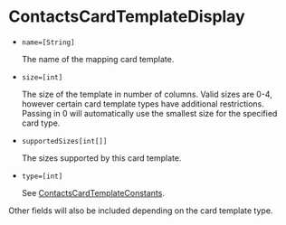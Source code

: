 # ContactsCardTemplateDisplay

* `name=[String]`

	The name of the mapping card template.

* `size=[int]`

	The size of the template in number of columns. Valid sizes are 0-4, however certain card template types have additional restrictions. Passing in 0 will automatically use the smallest size for the specified card type.

* `supportedSizes[int[]]`

	The sizes supported by this card template.

* `type=[int]`

	See [ContactsCardTemplateConstants](../../../../../osb-faro-contacts-api/src/main/java/com/liferay/osb/faro/contacts/model/constants/ContactsCardTemplateConstants.java).

Other fields will also be included depending on the card template type.